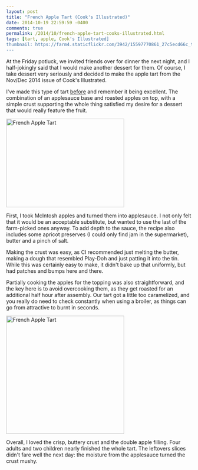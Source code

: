 ```yaml
---
layout: post
title: "French Apple Tart (Cook's Illustrated)"
date: 2014-10-19 22:59:59 -0400
comments: true
permalink: /2014/10/french-apple-tart-cooks-illustrated.html
tags: [tart, apple, Cook's Illustrated]
thumbnail: https://farm4.staticflickr.com/3942/15597770861_27c5ecd66c_t.jpg
---
```


At the Friday potluck, we invited friends over for dinner the next
night, and I half-jokingly said that I would make another dessert
for them. Of course, I take dessert very seriously and decided to
make the apple tart from the Nov/Dec 2014 issue of Cook's Illustrated.

I've made this type of tart
[before](/2007/10/french-apple-tart.html) and remember it being
excellent. The combination of an applesauce base and roasted apples on
top, with a simple crust supporting the whole thing satisfied my desire
for a dessert that would really feature the fruit.

<a href="https://www.flickr.com/photos/gnuf/15414832620" title="French
Apple Tart by Eric Fung, on Flickr"><img
src="https://farm4.staticflickr.com/3938/15414832620_5f60c896e0_n.jpg"
width="320" height="240" alt="French Apple Tart"></a>

First, I took McIntosh apples and turned them into applesauce. I not
only felt that it would be an acceptable substitute, but wanted to use 
the last of the farm-picked ones anyway. To add depth to the sauce, the
recipe also includes some apricot preserves (I could only find jam in
the supermarket), butter and a pinch of salt.

Making the crust was easy, as CI recommended just melting the butter,
making a dough that resembled Play-Doh and just patting it into the tin.
While this was certainly easy to make, it didn't bake up that uniformly,
but had patches and bumps here and there.

Partially cooking the apples for the topping was also straightforward,
and the key here is to avoid overcooking them, as they get roasted for
an additional half hour after assembly. Our tart got a little too
caramelized, and you really do need to check constantly when using
a broiler, as things can go from attractive to burnt in seconds.

<a href="https://www.flickr.com/photos/gnuf/15597770861" title="French
Apple Tart by Eric Fung, on Flickr"><img
src="https://farm4.staticflickr.com/3942/15597770861_27c5ecd66c_n.jpg"
width="320" height="320" alt="French Apple Tart"></a>

Overall, I loved the crisp, buttery crust and the double apple filling.
Four adults and two children nearly finished the whole tart. The leftovers
slices didn't fare well the next day: the moisture from the
applesauce turned the crust mushy.
